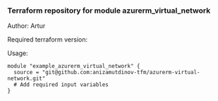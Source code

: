 ### Terraform repository for module azurerm_virtual_network

Author: Artur

Required terraform version: 

Usage:
```
module "example_azurerm_virtual_network" {
  source = "git@github.com:anizamutdinov-tfm/azurerm-virtual-network.git"
  # Add required input variables
}
```